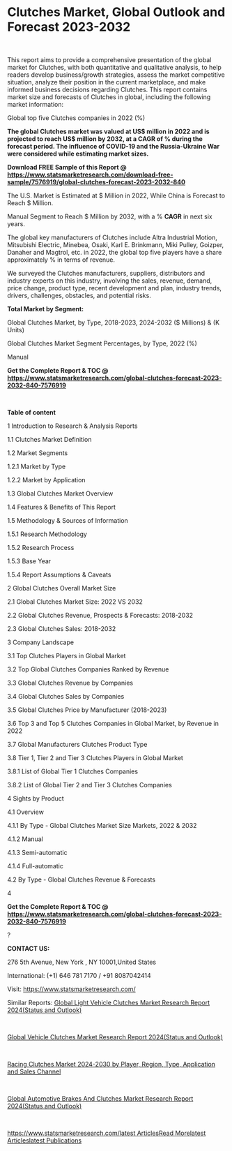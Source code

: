 <h1>Clutches Market, Global Outlook and Forecast 2023-2032</h1><br/><p>This report aims to provide a comprehensive presentation of the global market for Clutches, with both quantitative and qualitative analysis, to help readers develop business/growth strategies, assess the market competitive situation, analyze their position in the current marketplace, and make informed business decisions regarding Clutches. This report contains market size and forecasts of Clutches in global, including the following market information:</p>
 
 
 
 <p>Global top five Clutches companies in 2022 (%)</p>
 
 
 
 <p><strong>The global Clutches market was valued at US$ million in 2022 and is projected to reach US$ million by 2032, at a <strong>CAGR</strong> of % during the forecast period. The influence of COVID-19 and the Russia-Ukraine War were considered while estimating market sizes.</strong></p>
 
 
 
 <p><strong>Download FREE Sample of this Report @ <a href="https://www.statsmarketresearch.com/download-free-sample/7576919/global-clutches-forecast-2023-2032-840">https://www.statsmarketresearch.com/download-free-sample/7576919/global-clutches-forecast-2023-2032-840</a></strong></p>
 
 
 
 <p>The U.S. Market is Estimated at $ Million in 2022, While China is Forecast to Reach $ Million.</p>
 
 
 
 <p>Manual Segment to Reach $ Million by 2032, with a % <strong>CAGR</strong> in next six years.</p>
 
 
 
 <p>The global key manufacturers of Clutches include Altra Industrial Motion, Mitsubishi Electric, Minebea, Osaki, Karl E. Brinkmann, Miki Pulley, Goizper, Danaher and Magtrol, etc. in 2022, the global top five players have a share approximately % in terms of revenue.</p>
 
 
 
 <p>We surveyed the Clutches manufacturers, suppliers, distributors and industry experts on this industry, involving the sales, revenue, demand, price change, product type, recent development and plan, industry trends, drivers, challenges, obstacles, and potential risks.</p>
 
 
 
 <p><strong>Total Market by Segment:</strong></p>
 
 
 
 <p>Global Clutches Market, by Type, 2018-2023, 2024-2032 ($ Millions) & (K Units)</p>
 
 
 
 <p>Global Clutches Market Segment Percentages, by Type, 2022 (%)</p>
 
 
 
 <p>Manual</p>
 
 
 
 <div><b>Get the Complete Report & TOC @ <a href="https://www.statsmarketresearch.com/global-clutches-forecast-2023-2032-840-7576919">https://www.statsmarketresearch.com/global-clutches-forecast-2023-2032-840-7576919</a></b></div>
 
 
 
 <p><br />
 
 <b>Table of content</b></p>
 
 
 
 <p>1 Introduction to Research & Analysis Reports<br />
 
 1.1 Clutches Market Definition<br />
 
 1.2 Market Segments<br />
 
 1.2.1 Market by Type<br />
 
 1.2.2 Market by Application<br />
 
 1.3 Global Clutches Market Overview<br />
 
 1.4 Features & Benefits of This Report<br />
 
 1.5 Methodology & Sources of Information<br />
 
 1.5.1 Research Methodology<br />
 
 1.5.2 Research Process<br />
 
 1.5.3 Base Year<br />
 
 1.5.4 Report Assumptions & Caveats<br />
 
 2 Global Clutches Overall Market Size<br />
 
 2.1 Global Clutches Market Size: 2022 VS 2032<br />
 
 2.2 Global Clutches Revenue, Prospects & Forecasts: 2018-2032<br />
 
 2.3 Global Clutches Sales: 2018-2032<br />
 
 3 Company Landscape<br />
 
 3.1 Top Clutches Players in Global Market<br />
 
 3.2 Top Global Clutches Companies Ranked by Revenue<br />
 
 3.3 Global Clutches Revenue by Companies<br />
 
 3.4 Global Clutches Sales by Companies<br />
 
 3.5 Global Clutches Price by Manufacturer (2018-2023)<br />
 
 3.6 Top 3 and Top 5 Clutches Companies in Global Market, by Revenue in 2022<br />
 
 3.7 Global Manufacturers Clutches Product Type<br />
 
 3.8 Tier 1, Tier 2 and Tier 3 Clutches Players in Global Market<br />
 
 3.8.1 List of Global Tier 1 Clutches Companies<br />
 
 3.8.2 List of Global Tier 2 and Tier 3 Clutches Companies<br />
 
 4 Sights by Product<br />
 
 4.1 Overview<br />
 
 4.1.1 By Type - Global Clutches Market Size Markets, 2022 & 2032<br />
 
 4.1.2 Manual<br />
 
 4.1.3 Semi-automatic<br />
 
 4.1.4 Full-automatic<br />
 
 4.2 By Type - Global Clutches Revenue & Forecasts<br />
 
 4</p>
 
 
 
 <div><b>Get the Complete Report & TOC @ <a href="https://www.statsmarketresearch.com/global-clutches-forecast-2023-2032-840-7576919">https://www.statsmarketresearch.com/global-clutches-forecast-2023-2032-840-7576919</a></b></div>
 
 
 
 <p>? </p>
 
 
 
 <p><b>CONTACT US:</b><br />
 
 276 5th Avenue, New York , NY 10001,United States<br />
 
 International: (+1) 646 781 7170 / +91 8087042414<br />
 
 Visit: <a href="https://www.statsmarketresearch.com/">https://www.statsmarketresearch.com/</a><br />
 
 Similar Reports: <a href="https://www.statsmarketresearch.com/global-clutches-forecast-2023-2032-840-7576919">Global Light Vehicle Clutches Market Research Report 2024(Status and Outlook)</a><br />
 
 <br />
 
 <a href="https://www.statsmarketresearch.com/global-clutches-forecast-2023-2032-840-7576919">Global Vehicle Clutches Market Research Report 2024(Status and Outlook)</a><br />
 
 <br />
 
 <a href="https://www.statsmarketresearch.com/global-clutches-forecast-2023-2032-840-7576919">Racing Clutches Market 2024-2030 by Player, Region, Type, Application and Sales Channel</a><br />
 
 <br />
 
 <a href="https://www.statsmarketresearch.com/global-clutches-forecast-2023-2032-840-7576919">Global Automotive Brakes And Clutches Market Research Report 2024(Status and Outlook)</a><br />
 
 <br />
 
 <a href="https://gyeongbokgung.com">https://www.statsmarketresearch.com/</a><a href="https://hallyeomaritime.com">latest Articles</a><a href="https://jingwansa.com">Read More</a><a href="https://nguoiviet.jp/">latest Articles</a><a href="https://www.intelmarketresearch.com/">latest Publications</a></p>